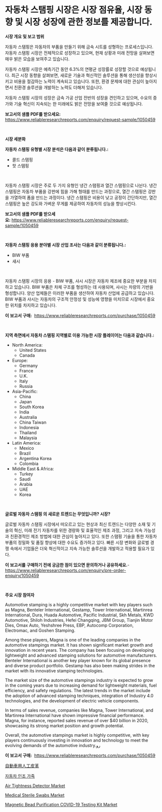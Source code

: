 <p><h1>자동차 스탬핑 시장은 시장 점유율, 시장 동향 및 시장 성장에 관한 정보를 제공합니다.</h1></p><p><strong>시장 개요 및 보고 범위</strong></p>
<p><p>자동차 스탬핑은 자동차의 부품을 만들기 위해 금속 시트를 성형하는 프로세스입니다. 자동차 스탬핑 시장은 전체적으로 성장하고 있으며, 현재 상황과 미래 전망을 살펴보면 매우 밝은 모습을 보여주고 있습니다. </p><p>자동차 스탬핑 시장은 예측기간 동안 6.3%의 연평균 성장률로 성장할 것으로 예상됩니다. 최근 시장 동향을 살펴보면, 새로운 기술과 혁신적인 솔루션을 통해 생산성을 향상시키고 비용을 절감하는 노력이 계속되고 있습니다. 또한, 환경 문제에 대한 관심이 높아지면서 친환경 솔루션을 개발하는 노력도 더해져 있습니다.</p><p>자동차 스탬핑 시장의 성장은 금속 가공 산업 전반의 성장을 견인하고 있으며, 수요의 증가와 기술 혁신이 지속되는 한 미래에도 밝은 전망을 보여줄 것으로 예상됩니다.</p></p>
<p><strong>보고서의 샘플 PDF를 받으세요:</strong> <a href="https://www.reliableresearchreports.com/enquiry/request-sample/1050459">https://www.reliableresearchreports.com/enquiry/request-sample/1050459</a></p>
<p>&nbsp;</p>
<p><strong>시장 세분화</strong></p>
<p><strong>자동차 스탬핑 유형별 시장 분석은 다음과 같이 분류됩니다.:</strong></p>
<p><ul><li>콜드 스탬핑</li><li>핫 스탬핑</li></ul></p>
<p>&nbsp;</p>
<p><p>자동차 스탬핑 시장은 주로 두 가지 유형인 냉간 스탬핑과 열간 스탬핑으로 나뉜다. 냉간 스탬핑은 자동차 부품을 강판에 힘을 가해 형태를 만드는 과정으로, 열간 스탬핑은 강판을 가열하여 폼을 만드는 과정이다. 냉간 스탬핑은 비용이 낮고 공정이 간단하지만, 열간 스탬핑은 높은 강도와 가벼운 무게를 제공하여 자동차의 성능을 향상시킨다.</p></p>
<p><strong>보고서의 샘플 PDF를 받으세요:</strong>&nbsp;<a href="https://www.reliableresearchreports.com/enquiry/request-sample/1050459">https://www.reliableresearchreports.com/enquiry/request-sample/1050459</a></p>
<p>&nbsp;</p>
<p><strong> 자동차 스탬핑 응용 분야별 시장 산업 조사는 다음과 같이 분류됩니다.:</strong></p>
<p><ul><li>BIW 부품</li><li>섀시</li></ul></p>
<p>&nbsp;</p>
<p><p>자동차 스탬핑 시장의 응용 - BIW 부품, 샤시 시장은 자동차 제조에 중요한 부분을 차지하고 있습니다. BIW 부품은 차체 구조를 형성하는 데 사용되며, 샤시는 차량의 기반을 형성합니다. 양산 업체들은 이러한 부품을 생산하여 자동차 산업에 공급하고 있습니다. BIW 부품과 샤시는 자동차의 구조적 안정성 및 성능에 영향을 미치므로 시장에서 중요한 위치를 차지하고 있습니다.</p></p>
<p><strong>이 보고서 구매:</strong>&nbsp; <a href="https://www.reliableresearchreports.com/purchase/1050459">https://www.reliableresearchreports.com/purchase/1050459</a></p>
<p>&nbsp;</p>
<p><strong>지역 측면에서 자동차 스탬핑 지역별로 이용 가능한 시장 플레이어는 다음과 같습니다.:</strong></p>
<p><ul>
    <li>
        North America:
        <ul>
            <li>United States</li>
            <li>Canada</li>
        </ul>
    </li>
    <li>
        Europe:
        <ul>
            <li>Germany</li>
            <li>France</li>
            <li>U.K.</li>
            <li>Italy</li>
            <li>Russia</li>
        </ul>
    </li>
    <li>
        Asia-Pacific:
        <ul>
            <li>China</li>
            <li>Japan</li>
            <li>South Korea</li>
            <li>India</li>
            <li>Australia</li>
            <li>China Taiwan</li>
            <li>Indonesia</li>
            <li>Thailand</li>
            <li>Malaysia</li>
        </ul>
    </li>
    <li>
        Latin America:
        <ul>
            <li>Mexico</li>
            <li>Brazil</li>
            <li>Argentina Korea</li>
            <li>Colombia</li>
        </ul>
    </li>
    <li>
        Middle East & Africa:
        <ul>
            <li>Turkey</li>
            <li>Saudi</li>
            <li>Arabia</li>
            <li>UAE</li>
            <li>Korea</li>
        </ul>
    </li>
    </ul></p>
<p>&nbsp;</p>
<p><strong>글로벌 자동차 스탬핑 의 새로운 트렌드는 무엇입니까? 시장?</strong></p>
<p><p>글로벌 자동차 스탬핑 시장에서 떠오르고 있는 현상과 최신 트렌드는 다양한 소재 및 기술의 혁신, 미래 전기 자동차를 위한 경량화 및 효율적인 제조 과정, 그리고 지속 가능성과 친환경적인 제조 방법에 대한 관심이 높아지고 있다. 또한 스탬핑 기술을 통한 자동차 부품의 정밀화 및 품질 향상에 대한 수요도 증가하고 있다. 빠른 시장 변화와 글로벌 경쟁 속에서 기업들은 더욱 혁신적이고 지속 가능한 솔루션을 개발하고 적용할 필요가 있다.</p></p>
<p><strong>이 보고서를 구매하기 전에 궁금한 점이 있으면 문의하거나 공유하세요.</strong>- <a href="https://www.reliableresearchreports.com/enquiry/pre-order-enquiry/1050459">https://www.reliableresearchreports.com/enquiry/pre-order-enquiry/1050459</a></p>
<p>&nbsp;</p>
<p><strong>주요 시장 참여자</strong></p>
<p><p>Automotive stamping is a highly competitive market with key players such as Magna, Benteler International, Gestamp, Tower International, Martinrea International, Dura, Huada Automotive, Pacific Industrial, Skh Metals, KWD Automotive, Shiloh Industries, Hefei Changqing, JBM Group, Tianjin Motor Dies, Omax Auto, Yeshshree Press, EBP, Autocomp Corporation, Electromac, and Goshen Stamping.</p><p>Among these players, Magna is one of the leading companies in the automotive stampings market. It has shown significant market growth and innovation in recent years. The company has been focusing on developing lightweight and advanced stamping solutions for automotive manufacturers. Benteler International is another key player known for its global presence and diverse product portfolio. Gestamp has also been making strides in the market with its innovative stamping technologies.</p><p>The market size of the automotive stampings industry is expected to grow in the coming years due to increasing demand for lightweight materials, fuel efficiency, and safety regulations. The latest trends in the market include the adoption of advanced stamping techniques, integration of Industry 4.0 technologies, and the development of electric vehicle components.</p><p>In terms of sales revenue, companies like Magna, Tower International, and Martinrea International have shown impressive financial performance. Magna, for instance, reported sales revenue of over $40 billion in 2020, showcasing its strong market position and growth potential.</p><p>Overall, the automotive stampings market is highly competitive, with key players continuously investing in innovation and technology to meet the evolving demands of the automotive industry.رو</p></p>
<p><strong>이 보고서 구매:</strong>&nbsp;&nbsp;<a href="https://www.reliableresearchreports.com/purchase/1050459">https://www.reliableresearchreports.com/purchase/1050459</a></p>
<p><p><a href="https://github.com/wkuactfdzwizk06/Market-Research-Report-List-1/blob/main/7427364185803.md">自動車用人工皮革</a></p><p><a href="https://github.com/akzkkws047661437/Market-Research-Report-List-1/blob/main/6201477185798.md">자동차 인조 가죽</a></p><p><a href="https://issuu.com/reportprime-2/docs/air-tightness-detector-market-size-2030.pptx">Air Tightness Detector Market</a></p><p><a href="https://github.com/abdelrhmankishk22/Market-Research-Report-List-3/blob/main/medical-sterile-swabs-market.md">Medical Sterile Swabs Market</a></p><p><a href="https://fearless-okapi-6c8.notion.site/Magnetic-Bead-Purification-COVID-19-Testing-Kit-Market-Size-Growth-Outlook-from-2024-to-2031-proje-80b030b0e46e4f66ae1b7e2c7f447e1d">Magnetic Bead Purification COVID-19 Testing Kit Market</a></p></p>
